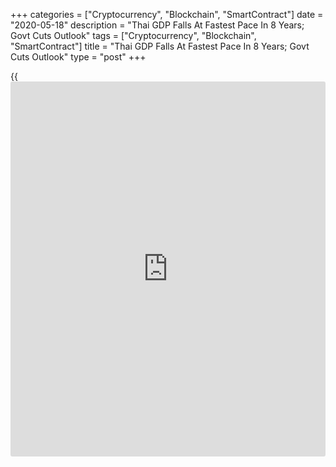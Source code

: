 +++
categories = ["Cryptocurrency", "Blockchain", "SmartContract"]
date = "2020-05-18"
description = "Thai GDP Falls At Fastest Pace In 8 Years; Govt Cuts Outlook"
tags = ["Cryptocurrency", "Blockchain", "SmartContract"]
title = "Thai GDP Falls At Fastest Pace In 8 Years; Govt Cuts Outlook"
type = "post"
+++

{{<iframe id="large-banner" src="https://www.bounty.group/#slide=21.0" width="100%" height="600" scrolling="no" style="border: 0px solid rgb(216, 221, 230); border-radius: 3px;">}}

Thailand's [economy][1] contracted at the fastest pace in more than
eight years in the first quarter as coronavirus, or Covid-19, pandemic
dampened tourism and trade, data from the National Economic and Social
Development Council, or NESDC, showed on Monday.

Gross domestic product decreased by 1.8 percent year-on-year, following
a rise of 1.5 percent in fourth quarter of 2019.

This was the biggest fall since the fourth quarter of 2011, when GDP was
down 4 percent. This was also the first drop since early 2014.
Nonetheless, the contraction was slower than the economists' forecast of
-4 percent.

On a quarterly basis, the economy shrank 2.2 percent after easing 0.2
percent in the fourth quarter.

According to planning agency, the economy will shrink 5.0-6.0 percent
this year compared to a growth of 1.5 percent -2.5 percent projected in
February.

Although the slump in the economy was less severe than expected in the
first quarter, this will provide little comfort, Gareth Leather, an
economist at Capital Economics, said. The second quarter data are set be
much worse.

On the expenditure side, private final consumption expenditure grew 3.0
percent annually, following a 4.1 percent growth in the fourth quarter.
However, the decline in government spending deepened to 2.7 percent from
0.9 percent.

Due to a fall in private investment, gross fixed capital formation was
down 6.5 percent, reversing a 0.8 percent rise seen a quarter ago.

Exports of goods and services contracted 6.7 percent after a 3.4 percent
drop a quarter ago. At the same time, imports slid at a slower pace of
2.5 percent following a 7.9 percent decrease in the previous quarter.

On the production-side, agricultural output decreased 5.7 percent,
compared to a fall of 2.5 percent in the fourth quarter. Non-
agricultural production declined 1.4 percent, in contrast to a rise of 2
percent in the preceding period.

For comments and feedback [contact](https://www.playgroundfx.com/contact/): editorial@rtt[news](https://www.letsplayfx.com/blog/forex-news-website/).com

[Business News][2]

   1. www.rtt[news](https://www.letsplayfx.com/blog/forex-news-website/).com/Content/EconomicNews.aspx
   2. www.rtt[news](https://www.letsplayfx.com/blog/forex-news-website/).com/Content/Business.aspx
